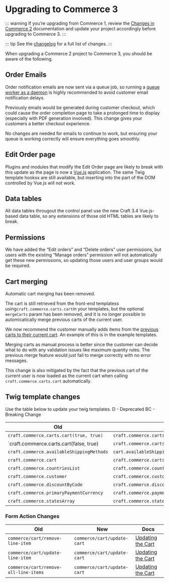 # Upgrading to Commerce 3

::: warning
If you’re upgrading from Commerce 1, review the [Changes in Commerce 2](https://docs.craftcms.com/commerce/v2/changes-in-commerce-2.html) documentation and update your project accordingly before upgrading to Commerce 3.
:::

::: tip
See the [changelog](https://github.com/craftcms/commerce/blob/master/CHANGELOG.md#300---2020-01-28) for a full list of changes.
:::

When upgrading a Commerce 2 project to Commerce 3, you should be aware of the following.

## Order Emails

Order notification emails are now sent via a queue job, so running a [queue worker as a daemon](https://nystudio107.com/blog/robust-queue-job-handling-in-craft-cms)  is highly recommended to avoid customer email notification delays.

Previously emails would be generated during customer checkout, which could cause the order completion page to take a prolonged time to display (especially with PDF generation involved). This change gives your customers a better checkout experience.

No changes are needed for emails to continue to work, but ensuring your queue is working correctly will ensure everything goes smoothly.


## Edit Order page

Plugins and modules that modify the Edit Order page are likely to break with this update as the page is now a [Vue.js](https://vuejs.org/) application. The same Twig template hooksx are still available, but inserting into the part of the DOM controlled by Vue.js will not work.


## Data tables

All data tables througout the control panel use the new Craft 3.4 Vue.js-based data table, so any extensions of those old HTML tables are likely to break.


## Permissions

We have added the “Edit orders” and “Delete orders” user permissions, but users with the existing “Manage orders” permission will not automatically get these new permissions, so updating those users and user groups would be required.


## Cart merging

Automatic cart merging has been removed.

The cart is still retrieved from the front-end templatess using`craft.commerce.carts.cart`in your templates, but the optional `mergeCarts` param has been removed, and it is no longer possible to automicatically merge previous carts of the current user. 

We now recommend the customer manually adds items from the [previous carts to their current cart](adding-to-and-updating-the-cart.md#restoring-previous-cart-contents). An example of this is in the example templates.

Merging carts as manual process is better since the customer can decide what to do with any validation issues like maximum quanity rules. The previous merge feature would just fail to merge correctly with no error messages. 

This change is also mitigated by the fact that the previous cart of the current user is now loaded as the current cart when calling `craft.commerce.carts.cart` automatically.


## Twig template changes


Use the table below to update your twig templates.
D - Deprecated
BC - Breaking Change

| Old                                       | New                                                         | Change
|-------------------------------------------|-------------------------------------------------------------|--------
| `craft.commerce.carts.cart(true, true)  ` | `craft.commerce.carts.cart(true)`                           | BC
| `craft.commerce.carts.cart(false, true)   | `craft.commerce.carts.cart(false)`                          | BC
| `craft.commerce.availableShippingMethods` | `cart.availableShippingMethod`                              | BC
| `craft.commerce.cart`                     | `craft.commerce.carts.cart`                                 | BC
| `craft.commerce.countriesList`            | `craft.commerce.countries.allStatesAsListGroupedByCountryId`| BC
| `craft.commerce.customer`                 | `craft.commerce.customers.customer`                         | BC
| `craft.commerce.discountByCode`           | `craft.commerce.discounts.discountByCode`                   | BC
| `craft.commerce.primaryPaymentCurrency`   | `craft.commerce.paymentCurrencies.primaryPaymentCurrency`   | BC
| `craft.commerce.statesArray`              | `craft.commerce.states.allStatesAsList`                     | BC



### Form Action Changes

| Old                                       | New                            | Docs
|-------------------------------------------|--------------------------------|-------
| `commerce/cart/remove-line-item`          | `commerce/cart/update-cart`    | [Updating the Cart](adding-to-and-updating-the-cart.md#updating-line-items)
| `commerce/cart/update-line-item`          | `commerce/cart/update-cart`    | [Updating the Cart](adding-to-and-updating-the-cart.md#updating-line-items)
| `commerce/cart/remove-all-line-items`     | `commerce/cart/update-cart`    | [Updating the Cart](adding-to-and-updating-the-cart.md#updating-line-items)